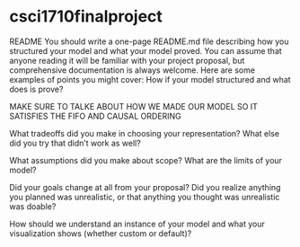 # csci1710finalproject

README
You should write a one-page README.md file describing how you structured your model and what your model proved. You can assume that anyone reading it will be familiar with your project proposal, but comprehensive documentation is always welcome. Here are some examples of points you might cover:
How if your model structured and what does is prove?

MAKE SURE TO TALKE ABOUT HOW WE MADE OUR MODEL SO IT SATISFIES THE FIFO AND CAUSAL ORDERING

What tradeoffs did you make in choosing your representation? What else did you try that didn’t work as well?


What assumptions did you make about scope? What are the limits of your model?


Did your goals change at all from your proposal? Did you realize anything you planned was unrealistic, or that anything you thought was unrealistic was doable?


How should we understand an instance of your model and what your visualization shows (whether custom or default)?

